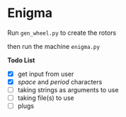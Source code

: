 # Enigma
Run `gen_wheel.py` to create the rotors

then run the machine `enigma.py`

**Todo List**
- [x] get input from user
- [x] *space* and *period* characters
- [ ] taking strings as arguments to use
- [ ] taking file(s) to use
- [ ] plugs
